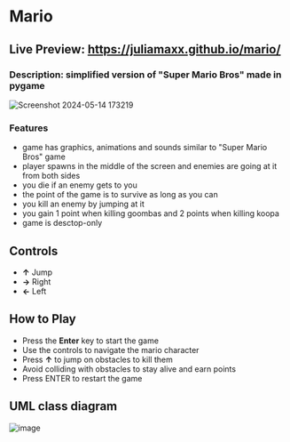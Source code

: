 # Mario
## Live Preview: https://juliamaxx.github.io/mario/
### Description: simplified version of "Super Mario Bros" made in pygame
![Screenshot 2024-05-14 173219](https://github.com/JuliaMaxx/mario/assets/121096183/4cf51520-3f3b-41c9-9405-c4bf0bef4606)
### Features
- game has graphics, animations and sounds similar to "Super Mario Bros" game
- player spawns in the middle of the screen and enemies are going at it from both sides
- you die if an enemy gets to you
- the point of the game is to survive as long as you can
- you kill an enemy by jumping at it
- you gain 1 point when killing goombas and 2 points when killing koopa
- game is desctop-only
  
## Controls
- **↑** Jump
- **→** Right
- **←** Left

## How to Play
- Press the **Enter** key to start the game
- Use the controls to navigate the mario character
- Press **↑** to jump on obstacles to kill them
- Avoid colliding with obstacles to stay alive and earn points
- Press ENTER to restart the game

## UML class diagram
![image](https://github.com/JuliaMaxx/mario/assets/121096183/7e5c8bc2-abc4-4454-84f8-49fff94d0578)
